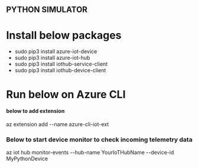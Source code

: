 ## PYTHON SIMULATOR

# Install below packages

- sudo pip3 install azure-iot-device
- sudo pip3 install azure-iot-hub
- sudo pip3 install iothub-service-client
- sudo pip3 install iothub-device-client

# Run below on Azure CLI

#### below to add extension
az extension add --name azure-cli-iot-ext

### Below to start device monitor to check incoming telemetry data
az iot hub monitor-events --hub-name YourIoTHubName --device-id MyPythonDevice

